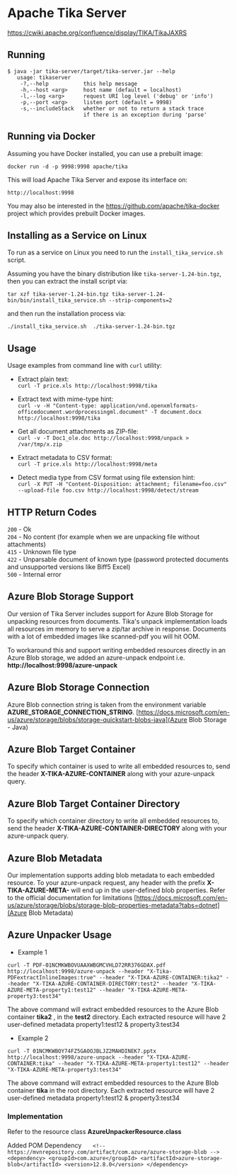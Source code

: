 # Apache Tika Server

https://cwiki.apache.org/confluence/display/TIKA/TikaJAXRS

Running
-------
```
$ java -jar tika-server/target/tika-server.jar --help
   usage: tikaserver
    -?,--help           this help message
    -h,--host <arg>     host name (default = localhost)
    -l,--log <arg>      request URI log level ('debug' or 'info')
    -p,--port <arg>     listen port (default = 9998)
    -s,--includeStack   whether or not to return a stack trace
                        if there is an exception during 'parse'
```
Running via Docker
------------------
Assuming you have Docker installed, you can use a prebuilt image:

`docker run -d -p 9998:9998 apache/tika`

This will load Apache Tika Server and expose its interface on:

`http://localhost:9998`

You may also be interested in the https://github.com/apache/tika-docker project
which provides prebuilt Docker images.

Installing as a Service on Linux
-----------------------
To run as a service on Linux you need to run the `install_tika_service.sh` script.

Assuming you have the binary distribution like `tika-server-1.24-bin.tgz`,
then you can extract the install script via:

`tar xzf tika-server-1.24-bin.tgz tika-server-1.24-bin/bin/install_tika_service.sh --strip-components=2`

and then run the installation process via:

`./install_tika_service.sh  ./tika-server-1.24-bin.tgz`


Usage
-----
Usage examples from command line with `curl` utility:

* Extract plain text:  
`curl -T price.xls http://localhost:9998/tika`

* Extract text with mime-type hint:  
`curl -v -H "Content-type: application/vnd.openxmlformats-officedocument.wordprocessingml.document" -T document.docx http://localhost:9998/tika`

* Get all document attachments as ZIP-file:  
`curl -v -T Doc1_ole.doc http://localhost:9998/unpack > /var/tmp/x.zip`

* Extract metadata to CSV format:  
`curl -T price.xls http://localhost:9998/meta`

* Detect media type from CSV format using file extension hint:  
`curl -X PUT -H "Content-Disposition: attachment; filename=foo.csv" --upload-file foo.csv http://localhost:9998/detect/stream`


HTTP Return Codes
-----------------
`200` - Ok  
`204` - No content (for example when we are unpacking file without attachments)  
`415` - Unknown file type  
`422` - Unparsable document of known type (password protected documents and unsupported versions like Biff5 Excel)  
`500` - Internal error  


Azure Blob Storage Support
----------------------------
Our version of Tika Server includes support for Azure Blob Storage for unpacking resources from documents. 
Tika's unpack implementation loads all resources im memory to serve a zip/tar archive in response. Documents with a lot of embedded images like scanned-pdf you will hit OOM.

To workaround this and support writing embedded resources directly in an Azure Blob storage, we added an azure-unpack endpoint i.e. **http://localhost:9998/azure-unpack**   

Azure Blob Storage Connection
-----------------------------
Azure Blob connection string is taken from the environment variable **AZURE_STORAGE_CONNECTION_STRING**. 
[https://docs.microsoft.com/en-us/azure/storage/blobs/storage-quickstart-blobs-java](Azure Blob Storage - Java) 

Azure Blob Target Container
-----------------------------
To specify which container is used to write all embedded resources to, send the header **X-TIKA-AZURE-CONTAINER** along with your azure-unpack query. 

Azure Blob Target Container Directory
-------------------------------------
To specify which container directory to write all embedded resources to, send the header **X-TIKA-AZURE-CONTAINER-DIRECTORY** along with your azure-unpack query. 

Azure Blob Metadata
-------------------
Our implementation supports adding blob metadata to each embedded resource. To your azure-unpack request, any header with the prefix  **X-TIKA-AZURE-META-** will end up in the user-defined blob properties. 
Refer to the official documentation for limitations 
[https://docs.microsoft.com/en-us/azure/storage/blobs/storage-blob-properties-metadata?tabs=dotnet](Azure Blob Metadata)

Azure Unpacker Usage
--------------------

- Example 1

`curl -T PDF-01NCMKWBOVUAAXWBGMCVHLD72RR376GDAX.pdf http://localhost:9998/azure-unpack --header "X-Tika-PDFextractInlineImages:true" --header "X-TIKA-AZURE-CONTAINER:tika2" --header "X-TIKA-AZURE-CONTAINER-DIRECTORY:test2" --header "X-TIKA-AZURE-META-property1:test12" --header "X-TIKA-AZURE-META-property3:test34"`

The above command will extract embedded resources to the Azure Blob container **tika2** , in the **test2** directory. 
Each extracted resource will have 2 user-defined metadata property1:test12 & property3:test34

- Example 2
 
`curl -T 01NCMKWBOY74FZ5GAOOJBLJZ2MAHDINEK7.pptx http://localhost:9998/azure-unpack --header "X-TIKA-AZURE-CONTAINER:tika" --header "X-TIKA-AZURE-META-property1:test12" --header "X-TIKA-AZURE-META-property3:test34"`

The above command will extract embedded resources to the Azure Blob container **tika** in the root directory. 
Each extracted resource will have 2 user-defined metadata property1:test12 & property3:test34

### Implementation

Refer to the resource class **AzureUnpackerResource.class** 

Added POM Dependency
`    <!-- https://mvnrepository.com/artifact/com.azure/azure-storage-blob -->
    <dependency>
      <groupId>com.azure</groupId>
      <artifactId>azure-storage-blob</artifactId>
      <version>12.8.0</version>
    </dependency>
`
